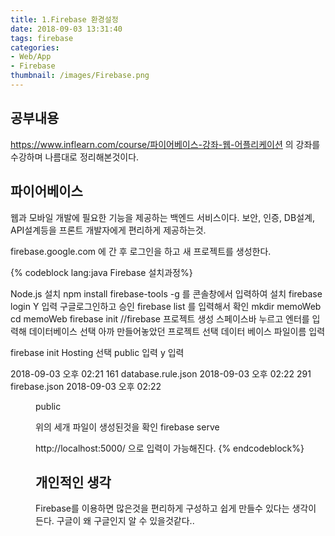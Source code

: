 ```yaml
---
title: 1.Firebase 환경설정
date: 2018-09-03 13:31:40
tags: firebase
categories:
- Web/App
- Firebase
thumbnail: /images/Firebase.png
---
```

## 공부내용
https://www.inflearn.com/course/파이어베이스-강좌-웹-어플리케이션 의 강좌를 수강하며 나름대로 정리해본것이다.

## 파이어베이스
웹과 모바일 개발에 필요한 기능을 제공하는 백엔드 서비스이다. 보안, 인증, DB설계, API설계등을 프론트 개발자에게 편리하게 제공하는것.

firebase.google.com 에 간 후 로그인을 하고 새 프로젝트를 생성한다.

{% codeblock lang:java Firebase 설치과정%}

Node.js 설치
npm install firebase-tools -g 를 콘솔창에서 입력하여 설치
firebase login
Y 입력
구글로그인하고 승인
firebase list 를 입력해서 확인
mkdir memoWeb
cd memoWeb
firebase init  //firebase 프로젝트 생성
스페이스바 누르고 엔터를 입력해 데이터베이스 선택
아까 만들어놓았던 프로젝트 선택
데이터 베이스 파일이름 입력

firebase init
Hosting 선택
public 입력
y 입력

2018-09-03  오후 02:21               161 database.rule.json
2018-09-03  오후 02:22               291 firebase.json
2018-09-03  오후 02:22    <DIR>          public


위의 세개 파일이 생성된것을 확인
firebase serve

http://localhost:5000/ 으로 입력이 가능해진다.
{% endcodeblock%}

## 개인적인 생각
Firebase를 이용하면 많은것을 편리하게 구성하고 쉽게 만들수 있다는 생각이 든다.
구글이 왜 구글인지 알 수 있을것같다..
